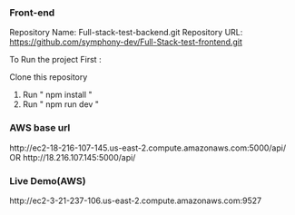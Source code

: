 <h3> Front-end</h3>

Repository Name: Full-stack-test-backend.git
Repository URL: https://github.com/symphony-dev/Full-Stack-test-frontend.git

To Run the project First :

Clone this repository 
1. Run " npm install "
2. Run " npm run dev "


<h3> AWS base url </h3>
http://ec2-18-216-107-145.us-east-2.compute.amazonaws.com:5000/api/
                             OR
http://18.216.107.145:5000/api/

<h3> Live Demo(AWS) </h3>
http://ec2-3-21-237-106.us-east-2.compute.amazonaws.com:9527